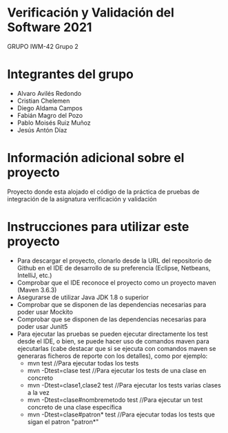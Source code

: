# Verificación y Validación del Software 2021
GRUPO IWM-42 Grupo 2

# Integrantes del grupo
* Alvaro Avilés Redondo
* Cristian Chelemen
* Diego Aldama Campos
* Fabián Magro del Pozo
* Pablo Moisés Ruiz Muñoz
* Jesús  Antón Díaz

# Información adicional sobre el proyecto
Proyecto donde esta alojado el código de la práctica de pruebas de integración de la asignatura verificación y validación

# Instrucciones para utilizar este proyecto
* Para descargar el proyecto, clonarlo desde la URL del repositorio de Github en el IDE de desarrollo de su preferencia (Eclipse, Netbeans, IntelliJ, etc.)
* Comprobar que el IDE reconoce el proyecto como un proyecto maven (Maven 3.6.3)
* Asegurarse de utilizar Java JDK 1.8 o superior
* Comprobar que se disponen de las dependencias necesarias para poder usar Mockito
* Comprobar que se disponen de las dependencias necesarias para poder usar Junit5
* Para ejecutar las pruebas se pueden ejecutar directamente los test desde el IDE, o bien, se puede hacer uso de comandos maven para ejecutarlas (cabe destacar que si se ejecuta con comandos maven se generaras ficheros de reporte con los detalles), como por ejemplo:
    - mvn test //Para ejecutar todas los tests
    - mvn -Dtest=clase test //Para ejecutar los tests de una clase en concreto
    - mvn -Dtest=clase1,clase2 test //Para ejecutar los tests varias clases a la vez
    - mvn -Dtest=clase#nombremetodo test //Para ejecutar un test concreto de una clase específica
    - mvn -Dtest=clase#patron* test //Para ejecutar todas los tests que sigan el patron "patron*"

